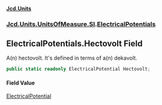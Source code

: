 #### [Jcd.Units](index.md 'index')
### [Jcd.Units.UnitsOfMeasure.SI](Jcd.Units.UnitsOfMeasure.SI.md 'Jcd.Units.UnitsOfMeasure.SI').[ElectricalPotentials](Jcd.Units.UnitsOfMeasure.SI.ElectricalPotentials.md 'Jcd.Units.UnitsOfMeasure.SI.ElectricalPotentials')

## ElectricalPotentials.Hectovolt Field

A(n) hectovolt. It's defined in terms of a(n) dekavolt.

```csharp
public static readonly ElectricalPotential Hectovolt;
```

#### Field Value
[ElectricalPotential](Jcd.Units.UnitTypes.ElectricalPotential.md 'Jcd.Units.UnitTypes.ElectricalPotential')